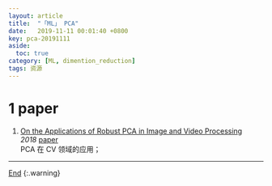 ```yaml
---
layout: article
title:  "「ML」 PCA"
date:   2019-11-11 00:01:40 +0800
key: pca-20191111
aside:
  toc: true
category: [ML, dimention_reduction]
tags: 资源
---
```

<span id='head'></span>  
<!--more-->

# 1 paper
1. [On the Applications of Robust PCA in Image and Video Processing](https://hal.archives-ouvertes.fr/hal-01891028/document)     
*2018* [paper](https://hal.archives-ouvertes.fr/hal-01891028/document)      
PCA 在 CV 领域的应用；      

-------------------  
[End](#head)
{:.warning}  
